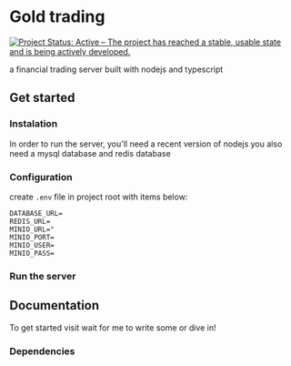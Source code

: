 # Gold trading

[![Project Status: Active – The project has reached a stable, usable state and is being actively developed.](https://www.repostatus.org/badges/latest/active.svg)](https://www.repostatus.org/#active)

a financial trading server built with nodejs and typescript

## Get started

### Instalation
In order to run the server, you'll need a recent version of nodejs
you also need a mysql database and redis database


### Configuration
create `.env` file in project root with items below:

```
DATABASE_URL=
REDIS_URL=
MINIO_URL="
MINIO_PORT=
MINIO_USER=
MINIO_PASS=
```

### Run the server

## Documentation

To get started visit wait for me to write some or dive in!

### Dependencies


